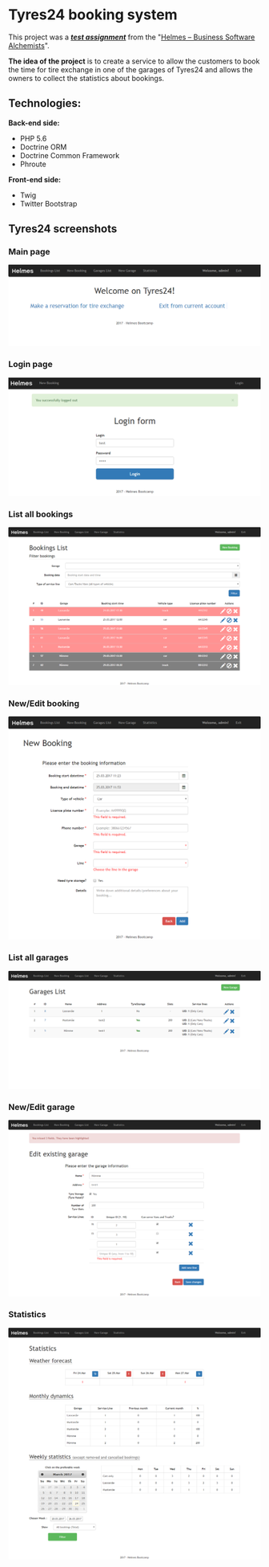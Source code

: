 # Tyres24 booking system
This project was a **_[test assignment](../master/Technical_assignment.pdf)_** from the "[Helmes – Business Software Alchemists](https://www.helmes.ee)".


**The idea of the project** is to create a service to allow the customers to book the time for tire exchange in one of the garages of Tyres24 and allows the owners to collect the statistics about bookings.

## Technologies:
**Back-end side:**
* PHP 5.6
* Doctrine ORM
* Doctrine Common Framework
* Phroute

**Front-end side:**
* Twig
* Twitter Bootstrap

## Tyres24 screenshots
### Main page
![main](https://raw.githubusercontent.com/kagan94/Tyres24-booking-system/master/screenshots/main.png)

### Login page
![login](https://raw.githubusercontent.com/kagan94/Tyres24-booking-system/master/screenshots/login.png)

### List all bookings
![all-bookings](https://raw.githubusercontent.com/kagan94/Tyres24-booking-system/master/screenshots/all-bookings.png)

### New/Edit booking
![new-booking](https://raw.githubusercontent.com/kagan94/Tyres24-booking-system/master/screenshots/new-booking.png)

### List all garages
![all-garages](https://raw.githubusercontent.com/kagan94/Tyres24-booking-system/master/screenshots/all-garages.png)

### New/Edit garage
![edit-garage](https://raw.githubusercontent.com/kagan94/Tyres24-booking-system/master/screenshots/edit-garage.png)

### Statistics
![statistics](https://raw.githubusercontent.com/kagan94/Tyres24-booking-system/master/screenshots/statistics.png)
